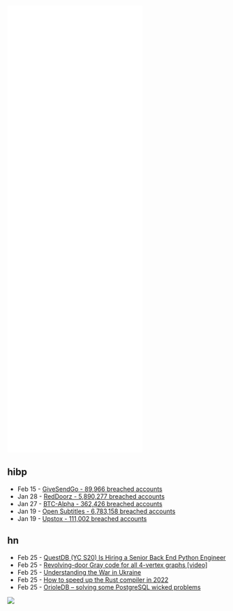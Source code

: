 ![Metrics](https://raw.githubusercontent.com/phixion/phixion/master/metrics.svg)

## hibp

<!--
for https://github.com/phixion/phixion/blob/main/.github/workflows/feeds.yml
-->
<!--START_SECTION:haveibeenpwnd-->
- Feb 15 - [GiveSendGo - 89,966 breached accounts](https://haveibeenpwned.com/PwnedWebsites#GiveSendGo)
- Jan 28 - [RedDoorz - 5,890,277 breached accounts](https://haveibeenpwned.com/PwnedWebsites#RedDoorz)
- Jan 27 - [BTC-Alpha - 362,426 breached accounts](https://haveibeenpwned.com/PwnedWebsites#BTCAlpha)
- Jan 19 - [Open Subtitles - 6,783,158 breached accounts](https://haveibeenpwned.com/PwnedWebsites#OpenSubtitles)
- Jan 19 - [Upstox - 111,002 breached accounts](https://haveibeenpwned.com/PwnedWebsites#Upstox)
<!--END_SECTION:haveibeenpwnd-->

## hn

<!--
for https://github.com/phixion/phixion/blob/main/.github/workflows/feeds.yml
-->
<!--START_SECTION:hn-->
- Feb 25 - [QuestDB (YC S20) Is Hiring a Senior Back End Python Engineer](https://questdb.io/careers/senior-backend-engineer-python/)
- Feb 25 - [Revolving-door Gray code for all 4-vertex graphs [video]](https://archive.org/details/gray-4-universal)
- Feb 25 - [Understanding the War in Ukraine](https://acoup.blog/2022/02/25/miscellanea-understanding-the-war-in-ukraine/)
- Feb 25 - [How to speed up the Rust compiler in 2022](https://nnethercote.github.io/2022/02/25/how-to-speed-up-the-rust-compiler-in-2022.html)
- Feb 25 - [OrioleDB – solving some PostgreSQL wicked problems](https://github.com/orioledb/orioledb)
<!--END_SECTION:hn-->

<!--
for https://yhype.me
-->
![](https://hit.yhype.me/github/profile?user_id=13013670)

